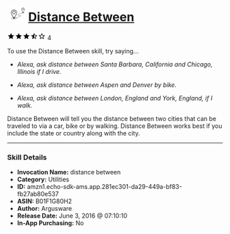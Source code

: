 # &nbsp;<img src="skill_icon" alt="Distance Between icon" width="36"> [Distance Between](http://alexa.amazon.com/#skills/amzn1.echo-sdk-ams.app.281ec301-da29-449a-bf83-fb27ab80e537)
![3.8 stars](../../images/ic_star_black_18dp_1x.png)![3.8 stars](../../images/ic_star_black_18dp_1x.png)![3.8 stars](../../images/ic_star_black_18dp_1x.png)![3.8 stars](../../images/ic_star_half_black_18dp_1x.png)![3.8 stars](../../images/ic_star_border_black_18dp_1x.png) 4

To use the Distance Between skill, try saying...

* *Alexa, ask distance between Santa Barbara, California and Chicago, Illinois if I drive.*

* *Alexa, ask distance between Aspen and Denver by bike.*

* *Alexa, ask distance between London, England and York, England,  if I walk.*

Distance Between will tell you the distance between two cities that can be traveled to via a car, bike or by walking. Distance Between works best if you include the state or country along with the city.

***

### Skill Details

* **Invocation Name:** distance between
* **Category:** Utilities
* **ID:** amzn1.echo-sdk-ams.app.281ec301-da29-449a-bf83-fb27ab80e537
* **ASIN:** B01F1G80H2
* **Author:** Argusware
* **Release Date:** June 3, 2016 @ 07:10:10
* **In-App Purchasing:** No
